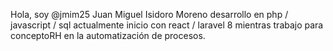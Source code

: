 Hola, soy @jmim25 Juan Miguel Isidoro Moreno
desarrollo en php / javascript / sql 
actualmente inicio con react / laravel 8 
mientras trabajo para conceptoRH 
en la automatización de procesos.
